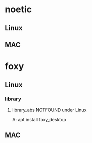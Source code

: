 # noetic
## Linux
## MAC

# foxy
## Linux
### library

1. library_abs NOTFOUND under Linux
   
   A: apt install foxy_desktop


## MAC
